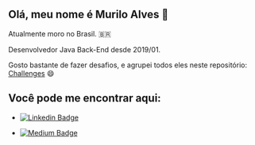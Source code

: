 ## Olá, meu nome é Murilo Alves 👋

Atualmente moro no Brasil. 🇧🇷 

Desenvolvedor Java Back-End desde 2019/01.

Gosto bastante de fazer desafios, e agrupei todos eles neste repositório: [Challenges](https://github.com/muriloalvesdev/challenges) 😄 

## Você pode me encontrar aqui:

- [![Linkedin Badge](https://img.shields.io/badge/-Linkedin-blue?style=flat-square&logo=Linkedin&logoColor=white&link=https://www.linkedin.com/in/murilo-alves-batista-66039a150/)](https://www.linkedin.com/in/murilo-alves-batista-66039a150/) 

- [![Medium Badge](https://img.shields.io/badge/-Medium-black?style=flat-square&logo=Medium&logoColor=white&link=https://medium.com/@muriloalvesdev)](https://medium.com/@muriloalvesdev)
